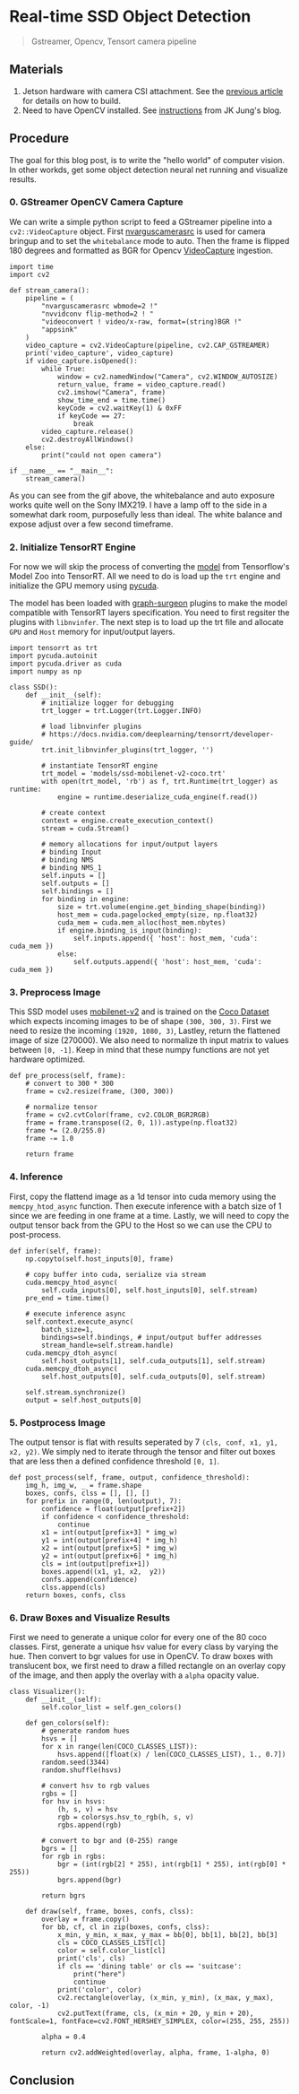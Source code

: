 # Real-time SSD Object Detection

> Gstreamer, Opencv, Tensort camera pipeline

## Materials

1. Jetson hardware with camera CSI attachment. See the [previous article](https://seanavery.github.io/jetson-nano-box/#/) for details on how to build.
2. Need to have OpenCV installed. See [instructions](https://jkjung-avt.github.io/opencv-on-nano/) from  JK Jung's blog.

## Procedure

The goal for this blog post, is to write the "hello world" of computer vision. In other workds, get some object detection neural net running and visualize results.

### 0. GStreamer OpenCV Camera Capture

We can write a simple python script to feed a GStreamer pipeline into a `cv2::VideoCapture` object. First [nvarguscamerasrc]() is used for camera bringup and to set the `whitebalance` mode to auto. Then the frame is flipped 180 degrees and formatted as BGR for Opencv [VideoCapture]() ingestion. 

```
import time
import cv2

def stream_camera():
    pipeline = (
        "nvarguscamerasrc wbmode=2 !"
        "nvvidconv flip-method=2 ! "
        "videoconvert ! video/x-raw, format=(string)BGR !"
        "appsink"
    )
    video_capture = cv2.VideoCapture(pipeline, cv2.CAP_GSTREAMER)
    print('video_capture', video_capture)
    if video_capture.isOpened():
        while True:
            window = cv2.namedWindow("Camera", cv2.WINDOW_AUTOSIZE)
            return_value, frame = video_capture.read()
            cv2.imshow("Camera", frame)
            show_time_end = time.time()
            keyCode = cv2.waitKey(1) & 0xFF
            if keyCode == 27:
                break
        video_capture.release()
        cv2.destroyAllWindows()
    else:
        print("could not open camera")

if __name__ == "__main__":
    stream_camera()
```

As you can see from the gif above, the whitebalance and auto exposure works quite well on the Sony IMX219. I have a lamp off to the side in a somewhat dark room, purposefully less than ideal. The white balance and expose adjust over a few second timeframe. 

### 2. Initialize TensorRT Engine

For now we will skip the process of converting the [model](https://github.com/tensorflow/models/blob/master/research/object_detection/g3doc/detection_model_zoo.md#coco-trained-models) from Tensorflow's Model Zoo into TensorRT. All we need to do is load up the `trt` engine and initialize the GPU memory using [pycuda](https://documen.tician.de/pycuda/). 

The model has been loaded with [graph-surgeon](https://github.com/jkjung-avt/tensorrt_demos/blob/master/ssd/build_engine.py) plugins to make the model compatible with TensorRT layers specification. You need to first regsiter the plugins with `libnvinfer`. The next step is to load up the trt file and allocate `GPU` and `Host` memory for input/output layers.

```
import tensorrt as trt
import pycuda.autoinit
import pycuda.driver as cuda
import numpy as np

class SSD():
    def __init__(self):
        # initialize logger for debugging
        trt_logger = trt.Logger(trt.Logger.INFO)
        
        # load libnvinfer plugins
        # https://docs.nvidia.com/deeplearning/tensorrt/developer-guide/
        trt.init_libnvinfer_plugins(trt_logger, '')
        
        # instantiate TensorRT engine
        trt_model = 'models/ssd-mobilenet-v2-coco.trt'
        with open(trt_model, 'rb') as f, trt.Runtime(trt_logger) as runtime:
            engine = runtime.deserialize_cuda_engine(f.read())
        
        # create context
        context = engine.create_execution_context()
        stream = cuda.Stream()

        # memory allocations for input/output layers
        # binding Input
        # binding NMS
        # binding NMS_1
        self.inputs = []
        self.outputs = []
        self.bindings = []
        for binding in engine:
            size = trt.volume(engine.get_binding_shape(binding))
            host_mem = cuda.pagelocked_empty(size, np.float32)   
            cuda_mem = cuda.mem_alloc(host_mem.nbytes)
            if engine.binding_is_input(binding):
                self.inputs.append({ 'host': host_mem, 'cuda': cuda_mem })
            else:
                self.outputs.append({ 'host': host_mem, 'cuda': cuda_mem })
```

### 3. Preprocess Image

This SSD model uses [mobilenet-v2]() and is trained on the [Coco Dataset](https://cocodataset.org/) which expects incoming images to be of shape `(300, 300, 3)`. First we need to resize the incoming `(1920, 1080, 3)`, Lastley, return the flattened image of size (270000).  We also need to normalize th input matrix to values between `[0, -1]`. Keep in mind that these numpy functions are not yet hardware optimized.

```
def pre_process(self, frame):
    # convert to 300 * 300
    frame = cv2.resize(frame, (300, 300))

    # normalize tensor
    frame = cv2.cvtColor(frame, cv2.COLOR_BGR2RGB)
    frame = frame.transpose((2, 0, 1)).astype(np.float32)
    frame *= (2.0/255.0)
    frame -= 1.0

    return frame
```

### 4. Inference

First, copy the flattend image as a 1d tensor into cuda memory using the `memcpy_htod_async` function. Then execute inference with a batch size of 1 since we are feeding in one frame at a time. Lastly, we will need to copy the output tensor back from the GPU to the Host so we can use the CPU to post-process.

```
def infer(self, frame):
    np.copyto(self.host_inputs[0], frame)

    # copy buffer into cuda, serialize via stream
    cuda.memcpy_htod_async(
        self.cuda_inputs[0], self.host_inputs[0], self.stream)
    pre_end = time.time()

    # execute inference async
    self.context.execute_async(
        batch_size=1,
        bindings=self.bindings, # input/output buffer addresses
        stream_handle=self.stream.handle)
    cuda.memcpy_dtoh_async(
        self.host_outputs[1], self.cuda_outputs[1], self.stream)
    cuda.memcpy_dtoh_async(
        self.host_outputs[0], self.cuda_outputs[0], self.stream)

    self.stream.synchronize()
    output = self.host_outputs[0]
```

### 5. Postprocess Image

The output tensor is flat with results seperated by 7 `(cls, conf, x1, y1, x2, y2)`. We simply ned to iterate through the tensor and filter out boxes that are less then a defined confidence threshold `[0, 1]`.

```
def post_process(self, frame, output, confidence_threshold):
    img_h, img_w, _ = frame.shape
    boxes, confs, clss = [], [], []
    for prefix in range(0, len(output), 7):
        confidence = float(output[prefix+2])
        if confidence < confidence_threshold:
            continue
        x1 = int(output[prefix+3] * img_w)
        y1 = int(output[prefix+4] * img_h)
        x2 = int(output[prefix+5] * img_w)
        y2 = int(output[prefix+6] * img_h)
        cls = int(output[prefix+1])
        boxes.append((x1, y1, x2,  y2))
        confs.append(confidence)
        clss.append(cls)
    return boxes, confs, clss
```

### 6. Draw Boxes and Visualize Results

First we need to generate a unique color for every one of the 80 coco classes. First, generate a unique hsv value for every class by varying the hue. Then convert to bgr values for use in OpenCV. To draw boxes with translucent box, we first need to draw a filled rectangle on an overlay copy of the image, and then apply the overlay with a `alpha` opacity value.

```
class Visualizer():
    def __init__(self):
        self.color_list = self.gen_colors()

    def gen_colors(self):
        # generate random hues
        hsvs = []
        for x in range(len(COCO_CLASSES_LIST)):
            hsvs.append([float(x) / len(COCO_CLASSES_LIST), 1., 0.7])
        random.seed(3344)
        random.shuffle(hsvs)
        
        # convert hsv to rgb values
        rgbs = []
        for hsv in hsvs:
            (h, s, v) = hsv
            rgb = colorsys.hsv_to_rgb(h, s, v)
            rgbs.append(rgb)

        # convert to bgr and (0-255) range
        bgrs = []
        for rgb in rgbs:
            bgr = (int(rgb[2] * 255), int(rgb[1] * 255), int(rgb[0] * 255))
            bgrs.append(bgr)

        return bgrs

    def draw(self, frame, boxes, confs, clss):
        overlay = frame.copy()
        for bb, cf, cl in zip(boxes, confs, clss):
            x_min, y_min, x_max, y_max = bb[0], bb[1], bb[2], bb[3]
            cls = COCO_CLASSES_LIST[cl]
            color = self.color_list[cl]
            print('cls', cls) 
            if cls == 'dining table' or cls == 'suitcase':
                print("here")
                continue
            print('color', color)
            cv2.rectangle(overlay, (x_min, y_min), (x_max, y_max), color, -1)
            cv2.putText(frame, cls, (x_min + 20, y_min + 20), fontScale=1, fontFace=cv2.FONT_HERSHEY_SIMPLEX, color=(255, 255, 255))
        
        alpha = 0.4

        return cv2.addWeighted(overlay, alpha, frame, 1-alpha, 0)
```

## Conclusion
